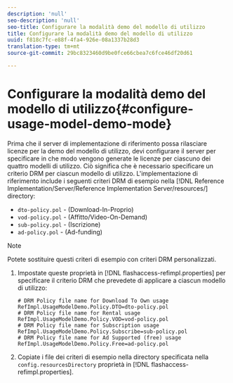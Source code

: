```yaml
---
description: 'null'
seo-description: 'null'
seo-title: Configurare la modalità demo del modello di utilizzo
title: Configurare la modalità demo del modello di utilizzo
uuid: f818c7fc-e88f-4fa4-926e-08a1337b28d3
translation-type: tm+mt
source-git-commit: 29bc8323460d9be0fce66cbea7c6fce46df20d61

---
```



# Configurare la modalità demo del modello di utilizzo{#configure-usage-model-demo-mode}

Prima che il server di implementazione di riferimento possa rilasciare licenze per la demo del modello di utilizzo, devi configurare il server per specificare in che modo vengono generate le licenze per ciascuno dei quattro modelli di utilizzo. Ciò significa che è necessario specificare un criterio DRM per ciascun modello di utilizzo. L&#39;implementazione di riferimento include i seguenti criteri DRM di esempio nella [!DNL Reference Implementation/Server/Reference Implementation Server/resources/] directory:

* `dto-policy.pol` - (Download-In-Proprio)
* `vod-policy.pol` - (Affitto/Video-On-Demand)
* `sub-policy.pol` - (Iscrizione)
* `ad-policy.pol` - (Ad-funding)

>[!NOTE]
>
>Potete sostituire questi criteri di esempio con criteri DRM personalizzati.

1. Impostate queste proprietà in [!DNL flashaccess-refimpl.properties] per specificare il criterio DRM che prevedete di applicare a ciascun modello di utilizzo:

   ```
   # DRM Policy file name for Download To Own usage 
   RefImpl.UsageModelDemo.Policy.DTO=dto-policy.pol 
   # DRM Policy file name for Rental usage 
   RefImpl.UsageModelDemo.Policy.VOD=vod-policy.pol 
   # DRM Policy file name for Subscription usage 
   RefImpl.UsageModelDemo.Policy.Subscribe=sub-policy.pol 
   # DRM Policy file name for Ad Supported (free) usage 
   RefImpl.UsageModelDemo.Policy.Free=ad-policy.pol
   ```

1. Copiate i file dei criteri di esempio nella directory specificata nella `config.resourcesDirectory` proprietà in [!DNL flashaccess-refimpl.properties].
